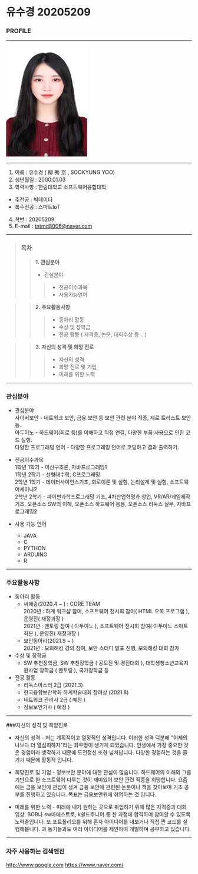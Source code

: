 #  유수경 20205209

### PROFILE
------------

<img src = YSK.jpg height=300 width=220>

------------

1. 이름 : 유수경 ( 柳 秀 京 , SOOKYUNG YOO)
2. 생년월일 : 2000.01.03
3. 학력사항 : 한림대학교 소프트웨어융합대학
 + 주전공 : 빅데이터
 + 복수전공 : 스마트IoT 
4. 학번 : 20205209 
5. E-mail : tntmd8006@naver.com
------------

> ### 목차
>> **1. 관심분야**
>>   * 관심분야
>>>  * 전공이수과목
>>>  * 사용가능언어

>> **2. 주요활동사항**
>>>  * 동아리 활동
>>>  * 수상 및 장학금
>>>  * 전공 활동 ( 자격증, 논문, 대회수상 등 .. )
 
>> **3. 자신의 성격 및 희망 진로**
>>> * 자신의 성격
>>> * 희망 진로 및 기업
>>> * 미래를 위한 노력

* * * * * * * *

### 관심분야
  * 관심분야 \
  사이버보안 - 네트워크 보안, 금융 보안 등 보안 관련 분야 직종, 제로 트러스트 보안 등. \
  아두이노 - 하드웨어(회로 등)를 이해하고 직접 연결, 다양한 부품 사용으로 인한 코드 실행. \
  다양한 프로그래밍 언어 - 다양한 프로그래밍 언어로 코딩하고 결과 출력하기.
  
  * 전공이수과목 \
  1학년 1학기 - 이산구조론, 자바프로그래밍1 \
  1학년 2학기 - 선형대수학, C프로그래밍 \
  2학년 1학기 - 데이터사이언스기초, 회로이론 및 실험, 논리설계 및 실험, 소프트웨어세미나2 \
  2학년 2학기 - 파이썬과학프로그래밍 기초, 4차산업혁명과 창업, VR/AR/게임제작 기초, 오픈소스 SW의 이해, 오픈소스 하드웨어 응용, 오픈소스 리눅스 실무, 자바프로그래밍2 
  
  * 사용 가능 언어
    + JAVA
    + C
    + PYTHON
    + ARDUINO
    + R
-------------------
### 주요활동사항
  * 동아리 활동
       * 씨애랑(2020.4 ~ ) : CORE TEAM \
       2020년 : 하계 워크샵 참여, 소프트웨어 전시회 참여( HTML 오목 프로그램 ), 운영진( 재정과장 ) \
       2021년 : 멘토링 참여 ( 아두이노 ), 소프트웨어 전시회 참여( 아두이노 스마트 화분 ), 운영진( 재정과장 )   
       * 보안동아리(2021.9 ~ ) \
       2021년 : 모의해킹 강의 참여, 보안 스터디 발표 진행, 모의해킹 대회 참가
  * 수상 및 장학금
    * SW 추천장학금, SW 추천장학금 ( 공모전 및 경진대회 ), 대학생청소년교육지원사업 장학금 ( 멘토링 ), 국가장학금 등
  * 전공 활동
    * 리눅스마스터 2급 (2021.3)
    * 한국융합보안학회 하계학술대회 장려상 (2021.8)
    * 네트워크 관리사 2급 ( 예정 )
    * 정보보안기사 ( 예정 )
 ---------------------
 ###자신의 성격 및 희망진로
   * 자신의 성격
    - 저는 계획적이고 열정적인 성격입니다. 이러한 성격 덕분에 "어제의 나보다 더 열심히하자"라는 좌우명이 생기게 되었습니다. 인생에서 가장 중요한 것은 경험이라 생각하기 때문에 도전정신 또한 넘쳐납니다. 다양한 경험하는 것을 즐기기 때문에 활동적 입니다. 
    
   * 희망진로 및 기업
    - 정보보안 분야에 대한 관심이 많습니다. 하드웨어의 이해와 그를 기반으로 한 소프트웨어 다루는 것이 재미있어 보안 관련 직종을 희망합니다. 요즘에는 금융 보안에 관심이 생겨 금융 보안에 관련된 논문이나 책을 찾아보며 기초 공부를 진행하고 있습니다. 목표는 금융보안원에 취업하는 것 입니다. 

   * 미래를 위한 노력
    - 미래에 내가 원하는 곳으로 취업하기 위해 많은 자격증과 대회 입상, BOB나 sw마에스트로, k쉴드주니어 중 한 과정에 합격하여 참여할 수 있도록 노력중입니다. 또 포트폴리오를 위해 혼자 아이디어를 내보거나 직접 짠 코드를 실행해봅니다. 과 동기들과도 여러 아이디어를 제안하여 개발하며 공부하고 있습니다.
-----------------------

### 자주 사용하는 검색엔진</span>
http://www.google.com
https://www.naver.com/
